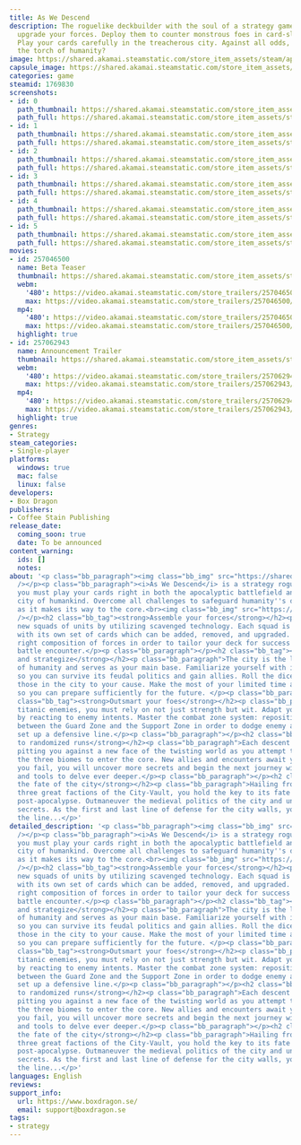 ```yaml
---
title: As We Descend
description: The roguelike deckbuilder with the soul of a strategy game. Recruit and
  upgrade your forces. Deploy them to counter monstrous foes in card-slinging battles.
  Play your cards carefully in the treacherous city. Against all odds, will you bear
  the torch of humanity?
image: https://shared.akamai.steamstatic.com/store_item_assets/steam/apps/1769830/header.jpg?t=1732187293
capsule_image: https://shared.akamai.steamstatic.com/store_item_assets/steam/apps/1769830/capsule_231x87.jpg?t=1732187293
categories: game
steamid: 1769830
screenshots:
- id: 0
  path_thumbnail: https://shared.akamai.steamstatic.com/store_item_assets/steam/apps/1769830/ss_e05a127073c91c695cbd9ba2bd3714f3d12705df.600x338.jpg?t=1732187293
  path_full: https://shared.akamai.steamstatic.com/store_item_assets/steam/apps/1769830/ss_e05a127073c91c695cbd9ba2bd3714f3d12705df.1920x1080.jpg?t=1732187293
- id: 1
  path_thumbnail: https://shared.akamai.steamstatic.com/store_item_assets/steam/apps/1769830/ss_f5491a0e539fe3b8a571b0f070cf34db77923d1b.600x338.jpg?t=1732187293
  path_full: https://shared.akamai.steamstatic.com/store_item_assets/steam/apps/1769830/ss_f5491a0e539fe3b8a571b0f070cf34db77923d1b.1920x1080.jpg?t=1732187293
- id: 2
  path_thumbnail: https://shared.akamai.steamstatic.com/store_item_assets/steam/apps/1769830/ss_c1f900c1147fb302fc30b4bdbab67de5fcc1c9be.600x338.jpg?t=1732187293
  path_full: https://shared.akamai.steamstatic.com/store_item_assets/steam/apps/1769830/ss_c1f900c1147fb302fc30b4bdbab67de5fcc1c9be.1920x1080.jpg?t=1732187293
- id: 3
  path_thumbnail: https://shared.akamai.steamstatic.com/store_item_assets/steam/apps/1769830/ss_95ff420117ea2f1ee00cc06058c76e8e33a3f363.600x338.jpg?t=1732187293
  path_full: https://shared.akamai.steamstatic.com/store_item_assets/steam/apps/1769830/ss_95ff420117ea2f1ee00cc06058c76e8e33a3f363.1920x1080.jpg?t=1732187293
- id: 4
  path_thumbnail: https://shared.akamai.steamstatic.com/store_item_assets/steam/apps/1769830/ss_1aa1475fef639c936d38918e7b0d249ed9e20548.600x338.jpg?t=1732187293
  path_full: https://shared.akamai.steamstatic.com/store_item_assets/steam/apps/1769830/ss_1aa1475fef639c936d38918e7b0d249ed9e20548.1920x1080.jpg?t=1732187293
- id: 5
  path_thumbnail: https://shared.akamai.steamstatic.com/store_item_assets/steam/apps/1769830/ss_da5f8af7492b08e3835c86370fba72894710b13f.600x338.jpg?t=1732187293
  path_full: https://shared.akamai.steamstatic.com/store_item_assets/steam/apps/1769830/ss_da5f8af7492b08e3835c86370fba72894710b13f.1920x1080.jpg?t=1732187293
movies:
- id: 257046500
  name: Beta Teaser
  thumbnail: https://shared.akamai.steamstatic.com/store_item_assets/steam/apps/257046500/movie.293x165.jpg?t=1723748213
  webm:
    '480': https://video.akamai.steamstatic.com/store_trailers/257046500/movie480_vp9.webm?t=1723748213
    max: https://video.akamai.steamstatic.com/store_trailers/257046500/movie_max_vp9.webm?t=1723748213
  mp4:
    '480': https://video.akamai.steamstatic.com/store_trailers/257046500/movie480.mp4?t=1723748213
    max: https://video.akamai.steamstatic.com/store_trailers/257046500/movie_max.mp4?t=1723748213
  highlight: true
- id: 257062943
  name: Announcement Trailer
  thumbnail: https://shared.akamai.steamstatic.com/store_item_assets/steam/apps/257062943/8505d085c173a39ff12be84ea24e8b66bcf6020f/movie_600x337.jpg?t=1728588597
  webm:
    '480': https://video.akamai.steamstatic.com/store_trailers/257062943/movie480_vp9.webm?t=1728588597
    max: https://video.akamai.steamstatic.com/store_trailers/257062943/movie_max_vp9.webm?t=1728588597
  mp4:
    '480': https://video.akamai.steamstatic.com/store_trailers/257062943/movie480.mp4?t=1728588597
    max: https://video.akamai.steamstatic.com/store_trailers/257062943/movie_max.mp4?t=1728588597
  highlight: true
genres:
- Strategy
steam_categories:
- Single-player
platforms:
  windows: true
  mac: false
  linux: false
developers:
- Box Dragon
publishers:
- Coffee Stain Publishing
release_date:
  coming_soon: true
  date: To be announced
content_warning:
  ids: []
  notes:
about: '<p class="bb_paragraph"><img class="bb_img" src="https://shared.akamai.steamstatic.com/store_item_assets/steam/apps/1769830/extras/AWD_Gifs_Giant_Boss.gif?t=1732187293"
  /></p><p class="bb_paragraph"><i>As We Descend</i> is a strategy roguelike deckbuilder:
  you must play your cards right in both the apocalyptic battlefield and the last
  city of humankind. Overcome all challenges to safeguard humanity''s descending city
  as it makes its way to the core.<br><img class="bb_img" src="https://shared.akamai.steamstatic.com/store_item_assets/steam/apps/1769830/extras/AWD_Gifs_City_Rewards.gif?t=1732187293"
  /></p><h2 class="bb_tag"><strong>Assemble your forces</strong></h2><p class="bb_paragraph">Recruit
  new squads of units by utilizing scavenged technology. Each squad is a unique archetype
  with its own set of cards which can be added, removed, and upgraded. Deploy the
  right composition of forces in order to tailor your deck for success against each
  battle encounter.</p><p class="bb_paragraph"></p><h2 class="bb_tag"><strong>Plan
  and strategize</strong></h2><p class="bb_paragraph">The city is the last bastion
  of humanity and serves as your main base. Familiarize yourself with its denizens
  so you can survive its feudal politics and gain allies. Roll the dice to compel
  those in the city to your cause. Make the most of your limited time and resources
  so you can prepare sufficiently for the future. </p><p class="bb_paragraph"></p><h2
  class="bb_tag"><strong>Outsmart your foes</strong></h2><p class="bb_paragraph">Against
  titanic enemies, you must rely on not just strength but wit. Adapt your tactics
  by reacting to enemy intents. Master the combat zone system: reposition your forces
  between the Guard Zone and the Support Zone in order to dodge enemy attacks and
  set up a defensive line.</p><p class="bb_paragraph"></p><h2 class="bb_tag"><strong>React
  to randomized runs</strong></h2><p class="bb_paragraph">Each descent is a new challenge,
  pitting you against a new face of the twisting world as you attempt to break through
  the three biomes to enter the core. New allies and encounters await you. Even if
  you fail, you will uncover more secrets and begin the next journey with more knowledge
  and tools to delve ever deeper.</p><p class="bb_paragraph"></p><h2 class="bb_tag"><strong>Determine
  the fate of the city</strong></h2><p class="bb_paragraph">Hailing from one of the
  three great factions of the City-Vault, you hold the key to its fate amidst the
  post-apocalypse. Outmaneuver the medieval politics of the city and unearth its deepest
  secrets. As the first and last line of defense for the city walls, you must hold
  the line...</p>'
detailed_description: '<p class="bb_paragraph"><img class="bb_img" src="https://shared.akamai.steamstatic.com/store_item_assets/steam/apps/1769830/extras/AWD_Gifs_Giant_Boss.gif?t=1732187293"
  /></p><p class="bb_paragraph"><i>As We Descend</i> is a strategy roguelike deckbuilder:
  you must play your cards right in both the apocalyptic battlefield and the last
  city of humankind. Overcome all challenges to safeguard humanity''s descending city
  as it makes its way to the core.<br><img class="bb_img" src="https://shared.akamai.steamstatic.com/store_item_assets/steam/apps/1769830/extras/AWD_Gifs_City_Rewards.gif?t=1732187293"
  /></p><h2 class="bb_tag"><strong>Assemble your forces</strong></h2><p class="bb_paragraph">Recruit
  new squads of units by utilizing scavenged technology. Each squad is a unique archetype
  with its own set of cards which can be added, removed, and upgraded. Deploy the
  right composition of forces in order to tailor your deck for success against each
  battle encounter.</p><p class="bb_paragraph"></p><h2 class="bb_tag"><strong>Plan
  and strategize</strong></h2><p class="bb_paragraph">The city is the last bastion
  of humanity and serves as your main base. Familiarize yourself with its denizens
  so you can survive its feudal politics and gain allies. Roll the dice to compel
  those in the city to your cause. Make the most of your limited time and resources
  so you can prepare sufficiently for the future. </p><p class="bb_paragraph"></p><h2
  class="bb_tag"><strong>Outsmart your foes</strong></h2><p class="bb_paragraph">Against
  titanic enemies, you must rely on not just strength but wit. Adapt your tactics
  by reacting to enemy intents. Master the combat zone system: reposition your forces
  between the Guard Zone and the Support Zone in order to dodge enemy attacks and
  set up a defensive line.</p><p class="bb_paragraph"></p><h2 class="bb_tag"><strong>React
  to randomized runs</strong></h2><p class="bb_paragraph">Each descent is a new challenge,
  pitting you against a new face of the twisting world as you attempt to break through
  the three biomes to enter the core. New allies and encounters await you. Even if
  you fail, you will uncover more secrets and begin the next journey with more knowledge
  and tools to delve ever deeper.</p><p class="bb_paragraph"></p><h2 class="bb_tag"><strong>Determine
  the fate of the city</strong></h2><p class="bb_paragraph">Hailing from one of the
  three great factions of the City-Vault, you hold the key to its fate amidst the
  post-apocalypse. Outmaneuver the medieval politics of the city and unearth its deepest
  secrets. As the first and last line of defense for the city walls, you must hold
  the line...</p>'
languages: English
reviews:
support_info:
  url: https://www.boxdragon.se/
  email: support@boxdragon.se
tags:
- strategy
---
```


